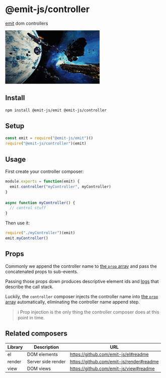 # @emit-js/controller

[emit](https://github.com/emit-js/emit#readme) dom controllers

![controller](controller.gif)

## Install

```bash
npm install @emit-js/emit @emit-js/controller
```

## Setup

```js
const emit = require("@emit-js/emit")()
require("@emit-js/controller")(emit)
```

## Usage

First create your controller composer:

```js
module.exports = function(emit) {
  emit.controller("myController", myController)
}

async function myController() {
  // control stuff
}
```

Then use it:

```js
require("./myController")(emit)
emit.myController()
```

## Props

Commonly we append the controller name to [the `prop` array](https://github.com/emit-js/emit#props) and pass the concatenated props to sub-events.

Passing those props down produces descriptive element ids and [logs](https://github.com/emit-js/log) that describe the call stack.

Luckily, the `controller` composer injects the controller name into [the `prop` array](https://github.com/emit-js/emit#props) automatically, eliminating the controller name append step.

> ℹ️ Prop injection is the only thing the controller composer does at this point in time.

## Related composers

| Library | Description        | URL                                      |
| ------- | ------------------ | ---------------------------------------- |
| el      | DOM elements       | https://github.com/emit-js/el#readme     |
| render  | Server side render | https://github.com/emit-js/render#readme |
| view    | DOM views          | https://github.com/emit-js/view#readme   |
